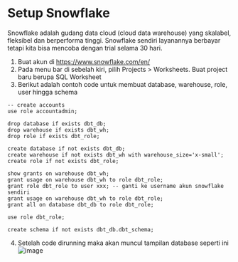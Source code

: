 # Setup Snowflake

Snowflake adalah gudang data cloud (cloud data warehouse) yang skalabel, fleksibel dan berperforma tinggi. Snowflake sendiri layanannya berbayar tetapi kita bisa mencoba dengan trial selama 30 hari. 

1. Buat akun di https://www.snowflake.com/en/
2. Pada menu bar di sebelah kiri, pilih Projects > Worksheets. Buat project baru berupa SQL Worksheet
3. Berikut adalah contoh code untuk membuat database, warehouse, role, user hingga schema 
```
-- create accounts
use role accountadmin;

drop database if exists dbt_db;
drop warehouse if exists dbt_wh;
drop role if exists dbt_role;

create database if not exists dbt_db;
create warehouse if not exists dbt_wh with warehouse_size='x-small';
create role if not exists dbt_role;

show grants on warehouse dbt_wh;
grant usage on warehouse dbt_wh to role dbt_role;
grant role dbt_role to user xxx; -- ganti ke username akun snowflake sendiri
grant usage on warehouse dbt_wh to role dbt_role;
grant all on database dbt_db to role dbt_role;

use role dbt_role;

create schema if not exists dbt_db.dbt_schema;
```
4. Setelah code dirunning maka akan muncul tampilan database seperti ini
![image](https://github.com/Hawino/ETL-pipeline-snowflake-dbt-airflow/assets/160495569/25d6df17-9510-47e6-95e8-78c981d63828)
